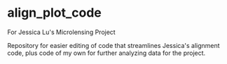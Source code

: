 # align_plot_code
For Jessica Lu's Microlensing Project

Repository for easier editing of code that streamlines Jessica's alignment code, plus code of my own for further analyzing data for the project.
